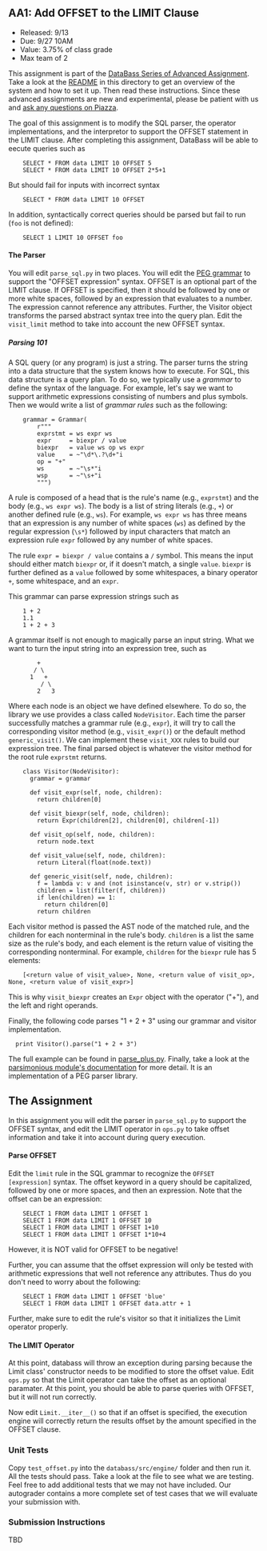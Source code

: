 ## AA1: Add OFFSET to the LIMIT Clause


* Released: 9/13
* Due: 9/27 10AM
* Value: 3.75% of class grade
* Max team of 2

This assignment is part of the [DataBass Series of Advanced Assignment](./).  Take a look at the [README](./) in this directory to get an overview of the system and how to set it up.  Then read these instructions.  Since these advanced assignments are new and experimental, please be patient with us and [ask any questions on Piazza](https://piazza.com/class/jgwnwiy186d6pu).


The goal of this assignment is to modify the SQL parser, the operator implementations, and the interpretor to support the OFFSET statement in the LIMIT clause.    After completing this assignment, DataBass will be able to eecute queries such as 

        SELECT * FROM data LIMIT 10 OFFSET 5
        SELECT * FROM data LIMIT 10 OFFSET 2*5+1

But should fail for inputs with incorrect syntax

        SELECT * FROM data LIMIT 10 OFFSET

In addition, syntactically correct queries should be parsed but fail to run (`foo` is not defined):

        SELECT 1 LIMIT 10 OFFSET foo


#### The Parser

You will edit `parse_sql.py` in two places.  You will edit the [PEG grammar](https://pegjs.org/) to support the "OFFSET expression" syntax.   OFFSET is an optional part of the LIMIT clause.  If OFFSET is specified, then it should be followed by one or more white spaces, followed by an expression that evaluates to a number.  The expression cannot reference any attributes.
Further, the Visitor object transforms the parsed abstract syntax tree into the query plan.  Edit the `visit_limit` method to take into account the new OFFSET syntax.  


##### Parsing 101

A SQL query (or any program) is just a string.  The parser turns the string into a data structure that the system knows how to execute.  For SQL, this data structure is a query plan.  To do so, we typically use a _grammar_ to define the syntax of the language.  For example, let's say we want to support arithmetic expressions consisting of numbers and plus symbols.  Then we would write a list of _grammar rules_ such as the following:

        grammar = Grammar(
            r"""
            exprstmt = ws expr ws
            expr     = biexpr / value
            biexpr   = value ws op ws expr
            value    = ~"\d*\.?\d+"i
            op = "+" 
            ws       = ~"\s*"i
            wsp      = ~"\s+"i
            """)


A rule is composed of a head that is the rule's name (e.g., `exprstmt`) and the body (e.g., `ws expr ws`).  The body is a list of string literals (e.g., `+`) or another defined rule (e.g., `ws`).    For example, `ws expr ws` has three means that an expression is any number of white spaces (`ws`) as defined by the regular expression (`\s*`) followed by input characters that match an expression rule `expr` followed by any number of white spaces.  

The rule `expr = biexpr / value` contains a `/` symbol.  This means the input should either match `biexpr` or, if it doesn't match, a single `value`.  `biexpr` is further defined as a `value` followed by some whitespaces, a binary operator `+`, some whitespace, and an `expr`.

This grammar can parse expression strings such as

        1 + 2
        1.1
        1 + 2 + 3


A grammar itself is not enough to magically parse an input string.  What we want to turn the input string into an expression tree, such as

            +
           / \
          1   +
             / \
            2   3

Where each node is an object we have defined elsewhere.  To do so, the library we use provides a class called `NodeVisitor`.  Each time the parser successfully matches a grammar rule (e.g., `expr`), it will try to call the corresponding visitor method (e.g., `visit_expr()`) or the default method `generic_visit()`.  We can implement these `visit_XXX` rules to build our expression tree.   The final parsed object is whatever the visitor method for the root rule `exprstmt` returns.  


        class Visitor(NodeVisitor):
          grammar = grammar

          def visit_expr(self, node, children):
            return children[0]

          def visit_biexpr(self, node, children):
            return Expr(children[2], children[0], children[-1])

          def visit_op(self, node, children):
            return node.text

          def visit_value(self, node, children):
            return Literal(float(node.text))

          def generic_visit(self, node, children):
            f = lambda v: v and (not isinstance(v, str) or v.strip())
            children = list(filter(f, children))
            if len(children) == 1: 
              return children[0]
            return children

Each visitor method is passed the AST node of the matched rule, and the children for each nonterminal in the rule's body.  `children` is a list the same size as the rule's body, and each element is the return value of visiting the corresponding nonterminal.  For example, `children` for the `biexpr` rule has 5 elements:

        [<return value of visit_value>, None, <return value of visit_op>, None, <return value of visit_expr>]

This is why `visit_biexpr` creates an `Expr` object with the operator ("+"), and the left and right operands.

Finally, the following code parses "1 + 2 + 3" using our grammar and visitor implementation.

      print Visitor().parse("1 + 2 + 3")

The full example can be found in [parse_plus.py](./parse_plus.py).  Finally, take a look at the [parsimonious module's documentation](https://github.com/erikrose/parsimonious) for more detail.  It is an implementation of a PEG parser library. 

## The Assignment

In this assignment you will edit the parser in `parse_sql.py` to support the OFFSET syntax, and edit the LIMIT operator in `ops.py` to take offset information and take it into account during query execution.

#### Parse OFFSET

Edit the `limit` rule in the SQL grammar to recognize the `OFFSET [expression]` syntax.  The offset keyword in a query should be capitalized, followed by one or more spaces, and then an expression.  Note that the offset can be an expression:

        SELECT 1 FROM data LIMIT 1 OFFSET 1
        SELECT 1 FROM data LIMIT 1 OFFSET 10
        SELECT 1 FROM data LIMIT 1 OFFSET 1+10
        SELECT 1 FROM data LIMIT 1 OFFSET 1*10+4

However, it is NOT valid for OFFSET to be negative!

Further, you can assume that the offset expression will only be tested with arithmetic expressions that well not reference any attributes.  Thus do you don't need to worry about the following:

        SELECT 1 FROM data LIMIT 1 OFFSET 'blue'
        SELECT 1 FROM data LIMIT 1 OFFSET data.attr + 1

Further, make sure to edit the rule's visitor so that it initializes the Limit operator properly.  

#### The LIMIT Operator

At this point, databass will throw an exception during parsing because the Limit class' constructor needs to be modified to store the offset value.  Edit `ops.py` so that the Limit operator can take the offset as an optional paramater.  At this point, you should be able to parse queries with OFFSET, but it will not run correctly.

Now edit `Limit.__iter__()` so that if an offset is specified, the execution engine will correctly return the results offset by the amount specified in the OFFSET clause.


### Unit Tests

Copy `test_offset.py` into the `databass/src/engine/` folder and then run it.  All the tests should pass.  Take a look at the file to see what we are testing.   Feel free to add additional tests that we may not have included.  Our autograder contains a more complete set of test cases that we will evaluate your submission with.

### Submission Instructions

TBD
